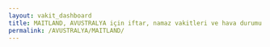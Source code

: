 ```yaml
---
layout: vakit_dashboard
title: MAITLAND, AVUSTRALYA için iftar, namaz vakitleri ve hava durumu - ilçe/eyalet seç
permalink: /AVUSTRALYA/MAITLAND/
---
```


<script type="text/javascript">
  var GLOBAL_COUNTRY = 'AVUSTRALYA';
  var GLOBAL_CITY = 'MAITLAND';
  var GLOBAL_STATE = '';
  var lat = 72;
  var lon = 21;
</script>
